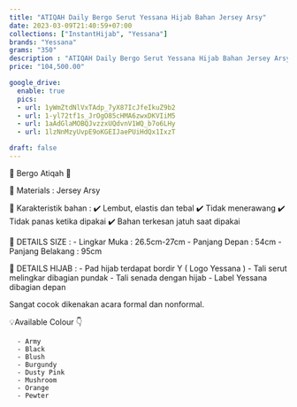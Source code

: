 ```yaml
---
title: "ATIQAH Daily Bergo Serut Yessana Hijab Bahan Jersey Arsy"
date: 2023-03-09T21:40:59+07:00
collections: ["InstantHijab", "Yessana"]
brands: "Yessana"
grams: "350"
description : "ATIQAH Daily Bergo Serut Yessana Hijab Bahan Jersey Arsy"
price: "104,500.00"

google_drive:
  enable: true
  pics:
  - url: 1yWmZtdNlVxTAdp_7yX87IcJfeIkuZ9b2
  - url: 1-yl72tf1s_JrOgO85cHMA6zwxDKVIiM5
  - url: 1aAdGlaMOBQJvzzxUQdvnV1WQ_b7o6LHy
  - url: 1lzNnMzyUvpE9oKGEIJaePUiHdQx1IxzT

draft: false
---
```


🌸 Bergo Atiqah 🌸

💎 Materials     :  Jersey Arsy

💎 Karakteristik bahan : 
✔️ Lembut, elastis dan tebal
✔️ Tidak menerawang
✔️ Tidak panas ketika dipakai
✔️ Bahan terkesan jatuh saat dipakai

💎 DETAILS SIZE : 
    - Lingkar Muka : 26.5cm-27cm
    - Panjang Depan : 54cm
    - Panjang Belakang : 95cm

💎 DETAILS HIJAB : 
    - Pad hijab terdapat bordir Y ( Logo Yessana )
    - Tali serut melingkar dibagian pundak
    - Tali senada dengan hijab
    - Label Yessana dibagian depan

Sangat cocok dikenakan acara formal dan nonformal.

💡Available Colour 👇

      - Army
      - Black
      - Blush
      - Burgundy
      - Dusty Pink
      - Mushroom
      - Orange
      - Pewter
